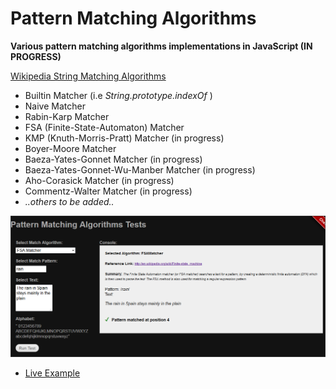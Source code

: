 Pattern Matching Algorithms
===========================

__Various pattern matching algorithms implementations in JavaScript  (IN PROGRESS)__

[Wikipedia String Matching Algorithms](http://en.wikipedia.org/wiki/String_searching_algorithm)

* Builtin Matcher (i.e *String.prototype.indexOf* )
* Naive Matcher
* Rabin-Karp Matcher
* FSA (Finite-State-Automaton) Matcher
* KMP (Knuth-Morris-Pratt) Matcher (in progress)
* Boyer-Moore Matcher
* Baeza-Yates-Gonnet Matcher (in progress)
* Baeza-Yates-Gonnet-Wu-Manber Matcher (in progress)
* Aho-Corasick Matcher (in progress)
* Commentz-Walter Matcher (in progress)
* *..others to be added..*


[![screenshot](/test/screenshot.png)](http://foo123.github.io/examples/pattern-matching-algorithms/)


* [Live Example](http://foo123.github.io/examples/pattern-matching-algorithms/)


